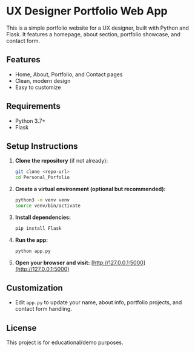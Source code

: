 # UX Designer Portfolio Web App

This is a simple portfolio website for a UX designer, built with Python and Flask. It features a homepage, about section, portfolio showcase, and contact form.

## Features
- Home, About, Portfolio, and Contact pages
- Clean, modern design
- Easy to customize

## Requirements
- Python 3.7+
- Flask

## Setup Instructions

1. **Clone the repository** (if not already):
   ```bash
   git clone <repo-url>
   cd Personal_Porfolio
   ```

2. **Create a virtual environment (optional but recommended):**
   ```bash
   python3 -m venv venv
   source venv/bin/activate
   ```

3. **Install dependencies:**
   ```bash
   pip install Flask
   ```

4. **Run the app:**
   ```bash
   python app.py
   ```

5. **Open your browser and visit:**
   [http://127.0.0.1:5000](http://127.0.0.1:5000)

## Customization
- Edit `app.py` to update your name, about info, portfolio projects, and contact form handling.

## License
This project is for educational/demo purposes. 